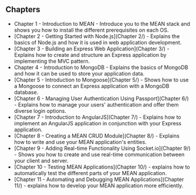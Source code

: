 
## Chapters
* Chapter 1 - Introduction to MEAN - Introduce you to the MEAN stack and shows you how to install the different prerequisites on each OS.
* [Chapter 2 - Getting Started with Node.js](Chapter 2/) - Explains the basics of Node.js and how it is used in web application development.
* [Chapter 3 - Building an Express Web Application](Chapter 3/) - Explains how to create and structure an Express application by implementing the MVC pattern.
* Chapter 4 - Introduction to MongoDB - Explains the basics of MongoDB and how it can be used to store your application data.
* [Chapter 5 - Introduction to Mongoose](Chapter 5/) - Shows how to use a Mongoose to connect an Express application with a MongoDB database.
* [Chapter 6 - Managing User Authentication Using Passport](Chapter 6/) - Explains how to manage your users' authentication and offer them diverse login options.
* [Chapter 7 - Introduction to AngularJS](Chapter 7/) - Explains how to implement an AngularJS application in conjunction with your Express application.
* [Chapter 8 - Creating a MEAN CRUD Module](Chapter 8/) - Explains how to write and use your MEAN application's entities.
* [Chapter 9 - Adding Real-time Functionality Using Socket.io](Chapter 9/) - Shows you how to create and use real-time communication between your client and server.
* [Chapter 10 - Testing MEAN Applications](Chapter 10/) - explains how to automatically test the different parts of your MEAN application.
* [Chapter 11 - Automating and Debugging MEAN Applications](Chapter 11/) - explains how to develop your MEAN application more efficiently.
